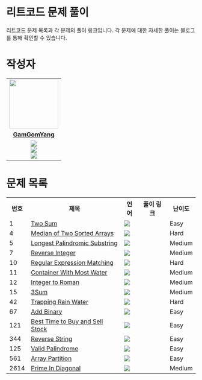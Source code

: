 # 리트코드 문제 풀이

리트코드 문제 목록과 각 문제의 풀이 링크입니다. 각 문제에 대한 자세한 풀이는 블로그를 통해 확인할 수 있습니다.

# 작성자
<table>
 <tr>
    <td align="center"><a href="https://github.com/jinny-l"><img src="https://avatars.githubusercontent.com/GamGomYang" width="130px;" alt=""></a></td>
  </tr>
  <tr>
    <td align="center"><a href="https://github.com/GamGomYang"><b>GamGomYang</b></a></td>
  </tr>
  <tr> 
    <td align="center">  <img src="https://img.shields.io/badge/-Python-blue?logo=python"><br/>
    <img src="https://img.shields.io/badge/-Java-orange?logo=java"><br/>
    <img src="https://img.shields.io/badge/-Kotlin-purple?logo=kotlin"><br/>
  </tr> 
</table>

<h1>문제 목록</h1>

<table> 
<tr> 
    <th>번호</th> 
    <th>제목</th> 
    <th>언어</th> 
    <th>풀이 링크</th> 
    <th>난이도</th> 
</tr> 
<tr> 
    <td>1</td> 
    <td><a href="https://leetcode.com/problems/two-sum/">Two Sum</a></td> 
    <td><img src="https://img.shields.io/badge/-Java-orange?logo=java"/></td> 
    <td></td> 
    <td>Easy</td> 
</tr>
<tr> 
    <td>4</td> 
    <td><a href="https://leetcode.com/problems/median-of-two-sorted-arrays/">Median of Two Sorted Arrays</a></td> 
    <td><img src="https://img.shields.io/badge/-Java-orange?logo=java"/></td> 
    <td></td> 
    <td>Hard</td> 
</tr>
<tr> 
    <td>5</td> 
    <td><a href="https://leetcode.com/problems/longest-palindromic-substring/">Longest Palindromic Substring</a></td> 
    <td><img src="https://img.shields.io/badge/-Python-blue?logo=python"/></td> 
    <td></td> 
    <td>Medium</td> 
</tr>
<tr> 
    <td>7</td> 
    <td><a href="https://leetcode.com/problems/reverse-integer/">Reverse Integer</a></td> 
    <td><img src="https://img.shields.io/badge/-Java-orange?logo=java"/></td> 
    <td></td> 
    <td>Medium</td> 
</tr>
<tr> 
    <td>10</td> 
    <td><a href="https://leetcode.com/problems/regularexpression-matching/">Regular Expression Matching</a></td> 
    <td><img src="https://img.shields.io/badge/-Java-orange?logo=java"/></td> 
    <td></td> 
    <td>Hard</td> 
</tr>
<tr> 
    <td>11</td> 
    <td><a href="https://leetcode.com/problems/container-with-most-water/">Container With Most Water</a></td> 
    <td><img src="https://img.shields.io/badge/-Java-orange?logo=java"/></td> 
    <td></td> 
    <td>Medium</td> 
</tr>
<tr> 
    <td>12</td> 
    <td><a href="https://leetcode.com/problems/integer-to-roman/">Integer to Roman</a></td> 
    <td><img src="https://img.shields.io/badge/-Java-orange?logo=java"/></td> 
    <td></td> 
    <td>Medium</td> 
</tr>
<tr> 
    <td>15</td> 
    <td><a href="https://leetcode.com/problems/3sum/description/">3Sum</a></td> 
    <td><img src="https://img.shields.io/badge/-Java-orange?logo=java"/></td> 
    <td></td> 
    <td>Medium</td> 
</tr>
<tr> 
    <td>42</td> 
    <td><a href="https://leetcode.com/problems/trapping-rain-water/description/">Trapping Rain Water</a></td> 
    <td><img src="https://img.shields.io/badge/-Python-blue?logo=python" /></td> 
    <td></td> 
    <td>Hard</td> 
</tr> 
<tr> 
    <td>67</td> 
    <td><a href="https://leetcode.com/problems/add-binary/description/">Add Binary</a></td> 
    <td><img src="https://img.shields.io/badge/-Java-orange?logo=java"/></td> 
    <td></td> 
    <td>Easy</td> 
</tr> 
<tr> 
    <td>121</td> 
    <td><a href="https://leetcode.com/problems/best-time-to-buy-and-sell-stock/">Best Time to Buy and Sell Stock</a></td> 
    <td><img src="https://img.shields.io/badge/-Java-orange?logo=java"/></td> 
    <td></td> 
    <td>Easy</td> 
</tr>
<tr> 
    <td>344</td> 
    <td><a href="https://leetcode.com/problems/reverse-string/">Reverse String</a></td> 
    <td><img src="https://img.shields.io/badge/-Java-orange?logo=java"/></td> 
    <td></td> 
    <td>Easy</td> 
</tr>
<tr> 
    <td>125</td> 
    <td><a href="https://leetcode.com/problems/valid-palindrome/">Valid Palindrome</a></td> 
    <td><img src="https://img.shields.io/badge/-Java-orange?logo=java"/></td> 
    <td></td> 
    <td>Easy</td> 
</tr>
<tr> 
    <td>561</td> 
    <td><a href="https://leetcode.com/problems/array-partition/description/">Array Partition</a></td> 
    <td><img src="https://img.shields.io/badge/-Python-blue?logo=python" /></td> 
    <td></td> 
    <td>Easy</td> 
</tr> 
<tr> 
    <td>2614</td> 
    <td><a href="https://leetcode.com/problems/prime-in-diagonal/description/">Prime In Diagonal</a></td> 
    <td><img src="https://img.shields.io/badge/-Python-blue?logo=python"/></td> 
    <td></td> 
    <td>Medium</td> 
</tr>
</table>
